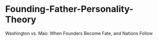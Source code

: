 # Founding-Father-Personality-Theory
Washington vs. Mao: When Founders Become Fate, and Nations Follow
